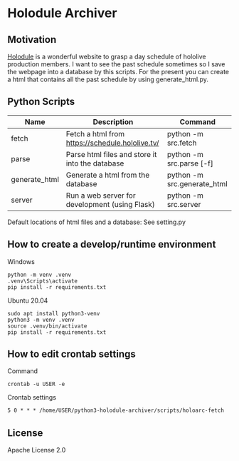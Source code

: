 # Holodule Archiver


## Motivation

[Holodule](https://schedule.hololive.tv) is a wonderful website to grasp a day schedule of hololive production members.
I want to see the past schedule sometimes so I save the webpage into a database by this scripts.
For the present you can create a html that contains all the past schedule by using generate_html.py.


## Python Scripts

| Name          | Description                                     | Command                     |
| ------------- | ----------------------------------------------- | --------------------------- |
| fetch         | Fetch a html from https://schedule.hololive.tv/ | python -m src.fetch         |
| parse         | Parse html files and store it into the database | python -m src.parse [-f]    |
| generate_html | Generate a html from the database               | python -m src.generate_html |
| server        | Run a web server for development (using Flask)  | python -m src.server        |

Default locations of html files and a database:
See setting.py


## How to create a develop/runtime environment

Windows

```console
python -m venv .venv
.venv\Scripts\activate
pip install -r requirements.txt
```

Ubuntu 20.04

```console
sudo apt install python3-venv
python3 -m venv .venv
source .venv/bin/activate
pip install -r requirements.txt
```


## How to edit crontab settings

Command

```console
crontab -u USER -e
```

Crontab settings

```txt
5 0 * * * /home/USER/python3-holodule-archiver/scripts/holoarc-fetch
```


## License

Apache License 2.0

